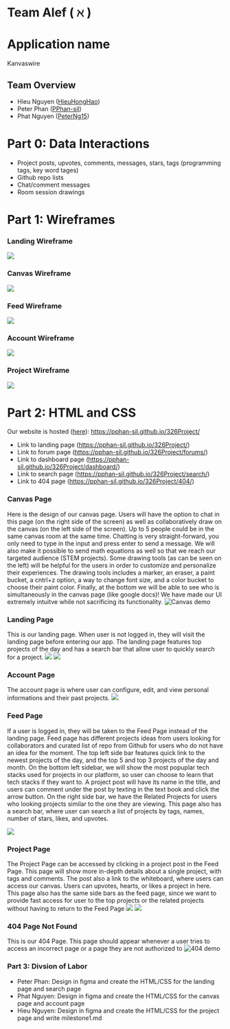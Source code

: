 # Team Alef ( $\aleph$ )

# Application name
Kanvaswire

## Team Overview
- Hieu Nguyen ([HieuHongHao](https://github.com/HieuHongHao))
- Peter Phan ([PPhan-sil](https://github.com/PPhan-sil/))
- Phat Nguyen ([PeterNg15](https://github.com/PeterNg15))

# Part 0: Data Interactions
- Project posts, upvotes, comments, messages, stars, tags (programming tags, key word tages)
- Github repo lists
- Chat/comment messages
- Room session drawings

# Part 1: Wireframes
### Landing Wireframe
<img src= "../public/landing-wireframe.png">

### Canvas Wireframe
<img src= "../public/canvas-wireframe.png">

### Feed Wireframe
<img src= "../public/feed-wireframe.png">

### Account Wireframe
<img src= "../public/accountwireframe.png">

### Project Wireframe
<img src= "../public/project-wireframe.png">

# Part 2: HTML and CSS
Our website is hosted ([here](https://pphan-sil.github.io/326Project/)): https://pphan-sil.github.io/326Project/
* Link to landing page (https://pphan-sil.github.io/326Project/)
* Link to forum page (https://pphan-sil.github.io/326Project/forums/)
* Link to dashboard page (https://pphan-sil.github.io/326Project/dashboard/)
* Link to search page (https://pphan-sil.github.io/326Project/search/)
* Link to 404 page (https://pphan-sil.github.io/326Project/404/)

### Canvas Page
Here is the design of our canvas page. Users will have the option to chat in this page (on the right side of the screen) as well as collaboratively draw on the canvas (on the left side of the screen). Up to 5 people could be in the same canvas room at the same time. Chatting is very straight-forward, you only need to type in the input and press enter to send a message. We will also make it possible to send math equations as well so that we reach our targeted audience (STEM projects). Some drawing tools (as can be seen on the left) will be helpful for the users in order to customize and personalize their experiences. The drawing tools includes a marker, an eraser, a paint bucket, a cntrl+z option, a way to change font size, and a color bucket to choose their paint color. Finally, at the bottom we will be able to see who is simultaneously in the canvas page (like google docs)! We have made our UI extremely intuitve while not sacrificing its functionality. 
![Canvas demo](../demos/canvas_demo.gif)


### Landing Page
This is our landing page. When user is not logged in, they will visit the landing page before entering our app. The landing page features top projects of the day and has a search bar that allow user to quickly search for a project.
<img src= "../public/LandingPage(1).png">
<img src= "../public/LandingPage(2).png">

### Account Page
The account page is where user can configure, edit, and view personal informations and their past projects.
<img src="../public/accountpage.png">

### Feed Page
If a user is logged in, they will be taken to the Feed Page instead of the landing page. Feed page has different projects ideas from users looking for collaborators and curated list of repo from Github for users who do not have an idea for the moment. The top left side bar features quick link to the newest projects of the day, and the top 5 and top 3 projects of the day and month. On the bottom left sidebar, we will show the most popuplar tech stacks used for projects in our platform, so user can choose to learn that tech stacks if they want to. A project post will have its name in the title, and users can comment under the post by texting in the text book and click the arrow button. On the right side bar, we have the Related Projects for users who looking projects similar to the one they are viewing. This page also has a search bar, where user can search a list of projects by tags, names, number of stars, likes, and upvotes.


<img src="../public/feedpage.png">


### Project Page
The Project Page can be accessed by clicking in a project post in the Feed Page. This page will show more in-depth details about a single project, with tags and comments. The post also a link to the whiteboard, where users can access our canvas. Users can upvotes, hearts, or likes a project in here. This page also has the same side bars as the feed page, since we want to provide fast access for user to the top projects or the related projects without having to return to the Feed Page
<img src="../public/projectpage1.png">
<img src="../public/projectpage2.png">

### 404 Page Not Found
This is our 404 Page. This page should appear whenever a user tries to access an incorrect page or a page they are not authorized to
![404 demo](../demos/404_demo.gif)


### Part 3: Divsion of Labor
 - Peter Phan: Design in figma and create the HTML/CSS for the landing page and search page 
 - Phat Nguyen: Design in figma and create the HTML/CSS for the canvas page and account page
 - Hieu Nguyen: Design in figma and create the HTML/CSS for the project page and write milestone1.md
